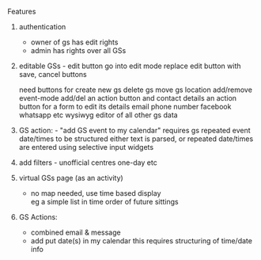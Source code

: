 Features


1) authentication 
    - owner of gs has edit rights
    - admin has rights over all GSs

2) editable GSs -
    edit button 
        go into edit mode 
        replace edit button with save, cancel buttons
    
    need buttons for 
        create new gs
        delete gs
        move gs location
        add/remove event-mode
        add/del an action button and contact details
        an action button for a form to edit its details
            email
            phone number
            facebook
            whatsapp
            etc 
    wysiwyg editor of all other gs data
      
3) GS action: - "add GS event to my calendar"
    requires gs repeated event date/times to be structured 
        either text is parsed, or 
        repeated date/times are entered using selective input widgets 

4) add filters -
    unofficial
    centres
    one-day
    etc
    
5) virtual GSs page (as an activity) 
    - no map needed, use time based display     
    eg a simple list in time order of future sittings 
    
6) GS Actions:
    - combined email & message
    - add put date(s) in my calendar
        this requires structuring of time/date info